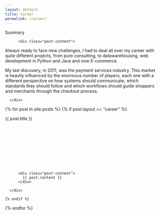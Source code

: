 ```yaml
---
layout: default
title: Career
permalink: /career/
---
```


<div class="home">

  <div class="posts card">
      <div class="card-content white-text">
          <span class="card-title">Summary</span>

          <div class="post-content">
<p>
Always ready to face new challenges, I had to deal all over my career with quite different projects, from pure consulting, to datawarehousing, web development in Python and Java and now E-commerce.
</p><p>
My last discovery, in 2011, was the payment services industry. This market is heavily influenced by the enormous number of players, each one with a different perspective on how systems should communicate, which standards they should follow and which workflows should guide shoppers and merchants through the checkout process.
</p>
          </div>

      </div>
   </div>

{% for post in site.posts %}
    {% if post.layout == "career" %}
  <div class="posts card">
      <div class="card-content white-text">
          <span class="card-title">
              <div class="company-name">{{ post.title }}</div>
              <div class="company-logo">
                <a data-title="{{ post.title }}" href="{{ post.company_site}}" target="_blank">
                  <svg class="career-logo"><use xlink:href="#{{ post.logo }}"></use></svg>
                </a>
              </div>
          </span>

          <div class="post-content">
            {{ post.content }}
          </div>

      </div>
   </div>

    {% endif %}
{% endfor %}

</div>
